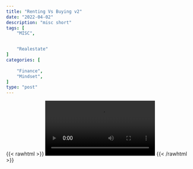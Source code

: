 ```yaml
---
title: "Renting Vs Buying v2"
date: "2022-04-02"
description: "misc short"
tags: [
    "MISC",


    "Realestate"
]
categories: [
    
    "Finance",
    "Mindset",
]
type: "post"
---
```

{{< rawhtml >}}
    <video width="auto" height="auto" controls>
        <source src="https://clips.dev00ps.com/MISC/Renting%20vs%20Buying%20What%20Would%20You%20Do%3F%3F.mp4" type="video/mp4"> 
    </video>
{{< /rawhtml >}}